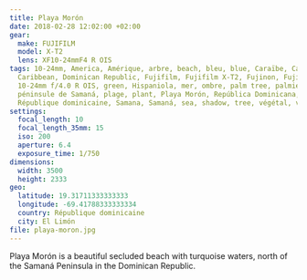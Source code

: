 ```yaml
---
title: Playa Morón
date: 2018-02-28 12:02:00 +02:00
gear:
  make: FUJIFILM
  model: X-T2
  lens: XF10-24mmF4 R OIS
tags: 10-24mm, America, Amérique, arbre, beach, bleu, blue, Caraïbe, Caraïbes,
  Caribbean, Dominican Republic, Fujifilm, Fujifilm X-T2, Fujinon, Fujinon XF
  10-24mm f/4.0 R OIS, green, Hispaniola, mer, ombre, palm tree, palmier,
  péninsule de Samaná, plage, plant, Playa Morón, República Dominicana,
  République dominicaine, Samana, Samaná, sea, shadow, tree, végétal, vert, X-T2
settings:
  focal_length: 10
  focal_length_35mm: 15
  iso: 200
  aperture: 6.4
  exposure_time: 1/750
dimensions:
  width: 3500
  height: 2333
geo:
  latitude: 19.31711333333333
  longitude: -69.41788333333334
  country: République dominicaine
  city: El Limón
file: playa-moron.jpg
---
```


Playa Morón is a beautiful secluded beach with turquoise waters, north of the Samaná Peninsula in the Dominican Republic.
